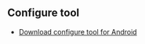 ## Configure tool ##

* [Download configure tool for Android](https://i1.aprbrother.com/apk/gw-config-tool-v1.1.1.apk)
